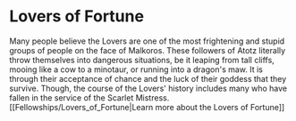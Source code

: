 # Lovers of Fortune


Many people believe the Lovers are one of the most frightening and stupid groups of people on the face of Malkoros. These followers of Atotz literally throw themselves into dangerous situations, be it leaping from tall cliffs, mooing like a cow to a minotaur, or running into a dragon's maw. It is through their acceptance of chance and the luck of their goddess that they survive. Though, the course of the Lovers' history includes many who have fallen in the service of the Scarlet Mistress.
[[Fellowships/Lovers_of_Fortune|Learn more about the Lovers of Fortune]]
